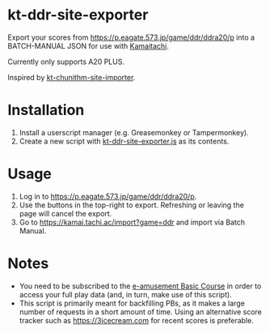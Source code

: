 # kt-ddr-site-exporter
Export your scores from https://p.eagate.573.jp/game/ddr/ddra20/p into a BATCH-MANUAL JSON for use with [Kamaitachi](https://kamai.tachi.ac/).

Currently only supports A20 PLUS.

Inspired by [kt-chunithm-site-importer](https://github.com/beer-psi/kt-chunithm-site-importer).

# Installation

1. Install a userscript manager (e.g. Greasemonkey or Tampermonkey).
2. Create a new script with [kt-ddr-site-exporter.js](https://github.com/tranq88/kt-ddr-site-exporter/blob/main/kt-ddr-site-exporter.js) as its contents.

# Usage

1. Log in to https://p.eagate.573.jp/game/ddr/ddra20/p.
2. Use the buttons in the top-right to export. Refreshing or leaving the page will cancel the export.
3. Go to https://kamai.tachi.ac/import?game=ddr and import via Batch Manual.

# Notes
- You need to be subscribed to the [e-amusement Basic Course](https://p.eagate.573.jp/payment/p/course_detail.html?course=eaBASIC) in order to access your full play data (and, in turn, make use of this script).
- This script is primarily meant for backfilling PBs, as it makes a large number of requests in a short amount of time. Using an alternative score tracker such as https://3icecream.com for recent scores is preferable.
